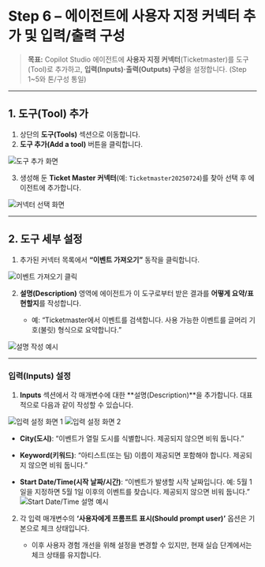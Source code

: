 

# Step 6 – 에이전트에 사용자 지정 커넥터 추가 및 입력/출력 구성

> **목표:** Copilot Studio 에이전트에 **사용자 지정 커넥터**(Ticketmaster)를 도구(Tool)로 추가하고, **입력(Inputs)·출력(Outputs) 구성**을 설정합니다. (Step 1\~5와 톤/구성 통일)

---

## 1. 도구(Tool) 추가

1. 상단의 **도구(Tools)** 섹션으로 이동합니다.
2. **도구 추가(Add a tool)** 버튼을 클릭합니다.

![도구 추가 화면](https://github.com/user-attachments/assets/b13435fb-cde3-4e04-8fdb-0dcd4014ef73)

3. 생성해 둔 **Ticket Master 커넥터**(예: `Ticketmaster20250724`)를 찾아 선택 후 에이전트에 추가합니다.

![커넥터 선택 화면](https://github.com/user-attachments/assets/e0f16c33-e549-4b39-9990-09989f007542)

---

## 2. 도구 세부 설정

1. 추가된 커넥터 목록에서 **“이벤트 가져오기”** 동작을 클릭합니다.

![이벤트 가져오기 클릭](https://github.com/user-attachments/assets/d5edef74-1edc-442b-9cc5-a1abdc7368e1)

2. **설명(Description)** 영역에 에이전트가 이 도구로부터 받은 결과를 **어떻게 요약/표현할지**를 작성합니다.

   * 예: “Ticketmaster에서 이벤트를 검색합니다. 사용 가능한 이벤트를 글머리 기호(불릿) 형식으로 요약합니다.”

![설명 작성 예시](https://github.com/user-attachments/assets/ca2d6cc8-2661-4930-bfa2-999e0492952d)

---

### 입력(Inputs) 설정

1. **Inputs** 섹션에서 각 매개변수에 대한 \*\*설명(Description)\*\*을 추가합니다. 대표적으로 다음과 같이 작성할 수 있습니다.

![입력 설정 화면 1](https://github.com/user-attachments/assets/dd3ba87f-2595-4373-b78c-adbfc42bb5ca)
![입력 설정 화면 2](https://github.com/user-attachments/assets/60e75626-11b0-48d6-a654-5043c3887f07)

* **City(도시)**: “이벤트가 열릴 도시를 식별합니다. 제공되지 않으면 비워 둡니다.”


* **Keyword(키워드)**: “아티스트(또는 팀) 이름이 제공되면 포함해야 합니다. 제공되지 않으면 비워 둡니다.”


* **Start Date/Time(시작 날짜/시간)**: “이벤트가 발생할 시작 날짜입니다. 예: 5월 1일을 지정하면 5월 1일 이후의 이벤트를 찾습니다. 제공되지 않으면 비워 둡니다.”
  ![Start Date/Time 설명 예시](https://github.com/user-attachments/assets/0f706dd2-b4a0-4ccb-8ab9-70c90f5130d8)


2. 각 입력 매개변수의 **‘사용자에게 프롬프트 표시(Should prompt user)’** 옵션은 기본으로 체크 상태입니다.

   * 이후 사용자 경험 개선을 위해 설정을 변경할 수 있지만, 현재 실습 단계에서는 체크 상태를 유지합니다.


